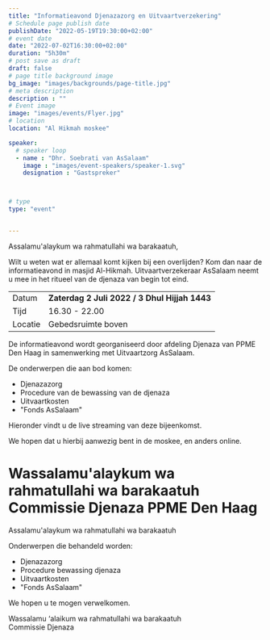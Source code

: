 ```yaml
---
title: "Informatieavond Djenazazorg en Uitvaartverzekering"
# Schedule page publish date
publishDate: "2022-05-19T19:30:00+02:00"
# event date
date: "2022-07-02T16:30:00+02:00"
duration: "5h30m"
# post save as draft
draft: false
# page title background image
bg_image: "images/backgrounds/page-title.jpg"
# meta description
description : ""
# Event image
image: "images/events/Flyer.jpg"
# location
location: "Al Hikmah moskee"

speaker:
  # speaker loop
  - name : "Dhr. Soebrati van AsSalaam"
    image : "images/event-speakers/speaker-1.svg"
    designation : "Gastspreker"



# type
type: "event"


---
```


Assalamu'alaykum wa rahmatullahi wa barakaatuh,

Wilt u weten wat er allemaal komt kijken bij een overlijden? Kom dan naar de informatieavond in masjid Al-Hikmah. Uitvaartverzekeraar AsSalaam neemt u mee in het ritueel van de djenaza van begin tot eind.

<table>
<tr>
<td>Datum</td><td> <strong>Zaterdag 2 Juli 2022 / 3 Dhul Hijjah 1443 </strong></td>
</tr>
<tr>
<td>Tijd</td><td> 16.30 - 22.00</td>
</tr>
<tr>
<td>Locatie </td><td> Gebedsruimte boven</td>
</tr></table>
De informatieavond wordt georganiseerd door afdeling Djenaza van PPME Den Haag in samenwerking met Uitvaartzorg AsSalaam. 

De onderwerpen die aan bod komen:
* Djenazazorg
* Procedure van de bewassing van de djenaza
* Uitvaartkosten
* "Fonds AsSalaam"

Hieronder vindt u de live streaming van deze bijeenkomst.

We hopen dat u hierbij aanwezig bent in de moskee, en anders online. 

Wassalamu'alaykum wa rahmatullahi wa barakaatuh<br/>
Commissie Djenaza PPME Den Haag
=======
Assalamu'alaykum wa rahmatullahi wa barakaatuh

Onderwerpen die behandeld worden: 
* Djenazazorg
* Procedure bewassing djenaza
* Uitvaartkosten
* "Fonds AsSalaam"

We hopen u te mogen verwelkomen.

Wassalamu ‘alaikum wa rahmatullahi wa barakaatuh<br/>
Commissie Djenaza
